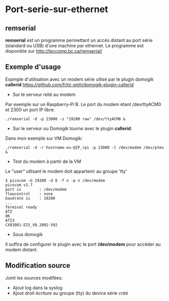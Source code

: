 Port-serie-sur-ethernet
=======================

remserial
---------

**remserial** est un programme permettant un accés distant au port série  (standard ou USB) d'une machine par ethernet. 
Le programme est disponible sur http://lpccomp.bc.ca/remserial/

Exemple d'usage
---------------

Expmple d'utilisation avec un modem série utlisé par le plugin domogik  **callerid** https://github.com/fritz-smh/domogik-plugin-callerid


* Sur le serveur relié au modem 

Par exemple sur un Raspberry-Pi B. Le port du modem étant /dev/ttyACM0 et 2300 un port IP libre:

    ./remserial -d -p 23000 -s "19200 raw" /dev/ttyACM0 &
    


* Sur le serveur ou Domogik tourne avec le plugin **callerid**:

Dans mon exemple sur VM Domogik:

    ./remserial -d -r hostname-ou-@IP_rpi -p 23000 -l /dev/modem /dev/ptmx &
    
    
* Test du modem à partir de la VM

Le "user" utlisant le modem  doit appartenir au groupe 'tty'

    $ picocom -b 19200 -d 8 -f n -p n /dev/modem
    picocom v1.7
    port is        : /dev/modem
    flowcontrol    : none
    baudrate is    : 19200
    ...
    Terminal ready
    ATZ
    OK
    ATI3
    CX93001-EIS_V0.2002-V92

* Sous domogik

Il suffira de configurer le plugin avec le port **/dev/modem** pour accéder au modem distant.


Modification source
-------------------

Joint les sources modifées:

* Ajout log dans la syslog
* Ajout droit écriture au groupe (tty) du device série créé


    




